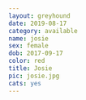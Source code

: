 ```yaml
---
layout: greyhound
date: 2019-08-17
category: available
name: josie
sex: female
dob: 2017-09-17
color: red
title: Josie
pic: josie.jpg
cats: yes
---
```


